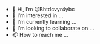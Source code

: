- 👋 Hi, I’m @Bhtdcvyr4ybc
- 👀 I’m interested in ...
- 🌱 I’m currently learning ...
- 💞️ I’m looking to collaborate on ...
- 📫 How to reach me ...

<!---
Bhtdcvyr4ybc/Bhtdcvyr4ybc is a ✨ special ✨ repository because its `README.md` (this file) appears on your GitHub profile.
You can click the Preview link to take a look at your changes.
--->
